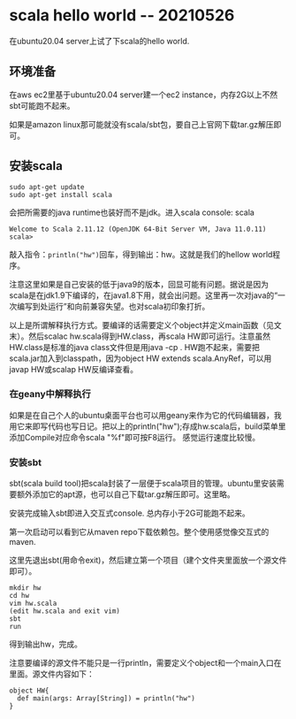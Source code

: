 # scala hello world -- 20210526
在ubuntu20.04 server上试了下scala的hello world.
## 环境准备
在aws ec2里基于ubuntu20.04 server建一个ec2 instance，内存2G以上不然sbt可能跑不起来。

如果是amazon linux那可能就没有scala/sbt包，要自己上官网下载tar.gz解压即可。
## 安装scala
```
sudo apt-get update
sudo apt-get install scala
```
会把所需要的java runtime也装好而不是jdk。进入scala console: scala
```
Welcome to Scala 2.11.12 (OpenJDK 64-Bit Server VM, Java 11.0.11)
scala> 
```
敲入指令：`println("hw")`回车，得到输出：hw。这就是我们的hellow world程序。

注意这里如果是自己安装的低于java9的版本，回显可能有问题。据说是因为scala是在jdk1.9下编译的，在java1.8下用，就会出问题。这里再一次对java的“一次编写到处运行”和向前兼容失望。也对scala初印象打折。

以上是所谓解释执行方式。要编译的话需要定义个object并定义main函数（见文末）。然后scalac hw.scala得到HW.class，再scala HW即可运行。注意虽然HW.class是标准的java class文件但是用java -cp . HW跑不起来，需要把scala.jar加入到classpath，因为object HW extends scala.AnyRef，可以用javap HW或scalap HW反编译查看。

### 在geany中解释执行
如果是在自己个人的ubuntu桌面平台也可以用geany来作为它的代码编辑器，我用它来即写代码也写日记。把以上的println("hw");存成hw.scala后，build菜单里添加Compile对应命令scala "%f"即可按F8运行。
感觉运行速度比较慢。

### 安装sbt
sbt(scala build tool)把scala封装了一层便于scala项目的管理。ubuntu里安装需要额外添加它的apt源，也可以自己下载tar.gz解压即可。这里略。

安装完成输入sbt即进入交互式console. 总内存小于2G可能跑不起来。

第一次启动可以看到它从maven repo下载依赖包。整个使用感觉像交互式的maven.

这里先退出sbt(用命令exit)，然后建立第一个项目（建个文件夹里面放一个源文件即可）。
```
mkdir hw
cd hw
vim hw.scala
(edit hw.scala and exit vim)
sbt
run
```
得到输出hw，完成。

注意要编译的源文件不能只是一行println，需要定义个object和一个main入口在里面。源文件内容如下：
```
object HW{
  def main(args: Array[String]) = println("hw")
}
```
